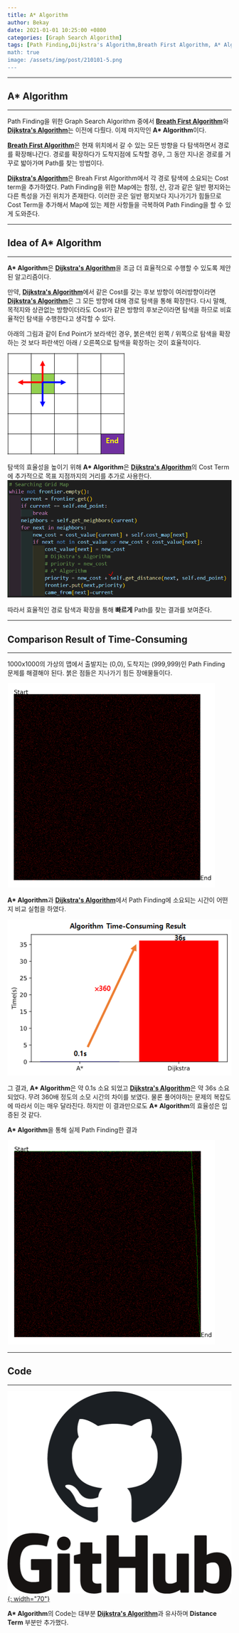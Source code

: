 ```yaml
---
title: A* Algorithm
author: Bekay
date: 2021-01-01 10:25:00 +0800
categories: [Graph Search Algorithm]
tags: [Path Finding,Dijkstra's Algorithm,Breath First Algorithm, A* Algorithm]
math: true
image: /assets/img/post/210101-5.png
---
```



---
## A* Algorithm
---
Path Finding을 위한 Graph Search Algorithm 중에서 [**Breath First Algorithm**](https://bekaykang.github.io/posts/Breath-First-Algorithm/)와 [**Dijkstra's Algorithm**](https://bekaykang.github.io/posts/dijkstra-algorithm/)는 이전에 다뤘다. 이제 마지막인 **A\* Algorithm**이다.

[**Breath First Algorithm**](https://bekaykang.github.io/posts/Breath-First-Algorithm/)은 현재 위치에서 갈 수 있는 모든 방향을 다 탐색하면서 경로를 확장해나간다. 경로를 확장하다가 도착지점에 도착할 경우, 그 동안 지나온 경로를 거꾸로 밟아가며 Path를 찾는 방법이다.

[**Dijkstra's Algorithm**](https://bekaykang.github.io/posts/dijkstra-algorithm/)은 Breah First Algorithm에서 각 경로 탐색에 소요되는 Cost term을 추가하였다. Path Finding을 위한 Map에는 함정, 산, 강과 같은 일반 평지와는 다른 특성을 가진 위치가 존재한다. 이러한 곳은 일반 평지보다 지나가기가 힘들므로 Cost Term을 추가해서 Map에 있는 제한 사항들을 극복하여 Path Finding을 할 수 있게 도와준다.

---
## Idea of A* Algorithm
---
**A\* Algorithm**은 [**Dijkstra's Algorithm**](https://bekaykang.github.io/posts/dijkstra-algorithm/)을 조금 더 효율적으로 수행할 수 있도록 제안된 알고리즘이다. 

만약, [**Dijkstra's Algorithm**](https://bekaykang.github.io/posts/dijkstra-algorithm/)에서 같은 Cost를 갖는 후보 방향이 여러방향이라면 [**Dijkstra's Algorithm**](https://bekaykang.github.io/posts/dijkstra-algorithm/)은 그 모든 방향에 대해 경로 탐색을 통해 확장한다. 다시 말해, 목적지와 상관없는 방향이더라도 Cost가 같은 방향의 후보군이라면 탐색을 하므로 비효율적인 탐색을 수행한다고 생각할 수 있다.

아래의 그림과 같이 End Point가 보라색인 경우, 붉은색인 왼쪽 / 위쪽으로 탐색을 확장하는 것 보다 파란색인 아래 / 오른쪽으로 탐색을 확장하는 것이 효율적이다.

![Desktop View](/assets/img/post/210101-2.png)

탐색의 효율성을 높이기 위해 **A\* Algorithm**은 [**Dijkstra's Algorithm**](https://bekaykang.github.io/posts/dijkstra-algorithm/)의 Cost Term에 추가적으로 목표 지점까지의 거리를 추가로 사용한다.
![Desktop View](/assets/img/post/210101-3.PNG)

따라서 효율적인 경로 탐색과 확장을 통해 **빠르게** Path를 찾는 결과를 보여준다.

---
## Comparison Result of Time-Consuming
---
1000x1000의 가상의 맵에서 출발지는 (0,0), 도착지는 (999,999)인 Path Finding 문제를 해결해야 된다. 붉은 점들은 지나가기 힘든 장애물들이다.


![Desktop View](/assets/img/post/210101-4.png)

**A\* Algorithm**과 [**Dijkstra's Algorithm**](https://bekaykang.github.io/posts/dijkstra-algorithm/)에서 Path Finding에 소요되는 시간이 어떤지 비교 실험을 하였다.

![Desktop View](/assets/img/post/210101-5.png)

그 결과, **A\* Algorithm**은 약 0.1s 소요 되었고 [**Dijkstra's Algorithm**](https://bekaykang.github.io/posts/dijkstra-algorithm/)은 약 36s 소요 되었다. 무려 360배 정도의 소모 시간의 차이를 보였다. 물론 풀어야하는 문제의 복잡도에 따라서 이는 매우 달라진다. 하지만 이 결과만으로도 **A\* Algorithm**의 효율성은 입증된 것 같다.

**A\* Algorithm**을 통해 실제 Path Finding한 결과

![Desktop View](/assets/img/post/210101-6.png)

---
## Code
---
[![Github](/assets/img/post/GitHub-logo.png){: width="70"}](https://github.com/BekayKang/pathfinding_algorithms_bekay)

**A\* Algorithm**의 Code는 대부분 [**Dijkstra's Algorithm**](https://bekaykang.github.io/posts/dijkstra-algorithm/)과 유사하며 **Distance Term** 부분만 추가했다.

<script src="https://gist.github.com/BekayKang/fd4418716f35dfdcff3ef3cfaf237c43.js"></script>